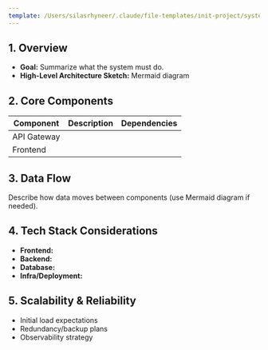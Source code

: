 ```yaml
---
template: /Users/silasrhyneer/.claude/file-templates/init-project/system-design.md
---
```


## 1. Overview
- **Goal:** Summarize what the system must do.
- **High-Level Architecture Sketch:** Mermaid diagram

## 2. Core Components
| Component | Description | Dependencies |
|------------|--------------|---------------|
| API Gateway |  |  |
| Frontend |  |  |

## 3. Data Flow
Describe how data moves between components (use Mermaid diagram if needed).

## 4. Tech Stack Considerations
- **Frontend:**  
- **Backend:**  
- **Database:**  
- **Infra/Deployment:**  

## 5. Scalability & Reliability
- Initial load expectations  
- Redundancy/backup plans  
- Observability strategy